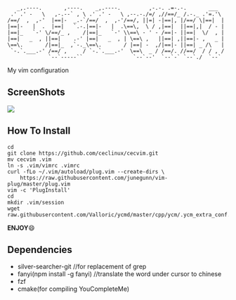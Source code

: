 ```
   _,.----.       ,----.    _,.----.         ,-.-. .=-.-.       ___   
 .' .' -   \   ,-.--` , \ .' .' -   \ ,--.-./=/ ,//==/_ /.-._ .'=.'\  
/==/  ,  ,-'  |==|-  _.-`/==/  ,  ,-'/==/, ||=| -|==|, |/==/ \|==|  | 
|==|-   |  .  |==|   `.-.|==|-   |  .\==\,  \ / ,|==|  ||==|,|  / - | 
|==|_   `-' \/==/_ ,    /|==|_   `-' \\==\ - ' - /==|- ||==|  \/  , | 
|==|   _  , ||==|    .-' |==|   _  , | \==\ ,   ||==| ,||==|- ,   _ | 
\==\.       /|==|_  ,`-._\==\.       / |==| -  ,/|==|- ||==| _ /\   | 
 `-.`.___.-' /==/ ,     / `-.`.___.-'  \==\  _ / /==/. //==/  / / , / 
             `--`-----``                `--`--'  `--`-` `--`./  `--`  
```

My vim configuration

## ScreenShots

![](https://img.vim-cn.com/15/8a4bd9004c64c0ce9effadd104216302f0cb02.png)

## How To Install

```
cd
git clone https://github.com/ceclinux/cecvim.git
mv cecvim .vim
ln -s .vim/vimrc .vimrc
curl -fLo ~/.vim/autoload/plug.vim --create-dirs \
    https://raw.githubusercontent.com/junegunn/vim-plug/master/plug.vim
vim -c 'PlugInstall'
cd
mkdir .vim/session
wget raw.githubusercontent.com/Valloric/ycmd/master/cpp/ycm/.ycm_extra_conf.py
```


**ENJOY**:smile:

## Dependencies

- silver-searcher-git //for replacement of grep
- fanyi(npm install -g fanyi) //translate the word under cursor to chinese
- fzf
- cmake(for compiling YouCompleteMe)

